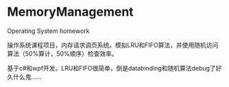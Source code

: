 # MemoryManagement
Operating System homework

操作系统课程项目，内存请求调页系统。模拟LRU和FIFO算法，并使用随机访问算法（50%算计，50%顺序）检查效率。

基于c#和wpf开发。LRU和FIFO很简单，倒是databinding和随机算法debug了好久什么鬼……
